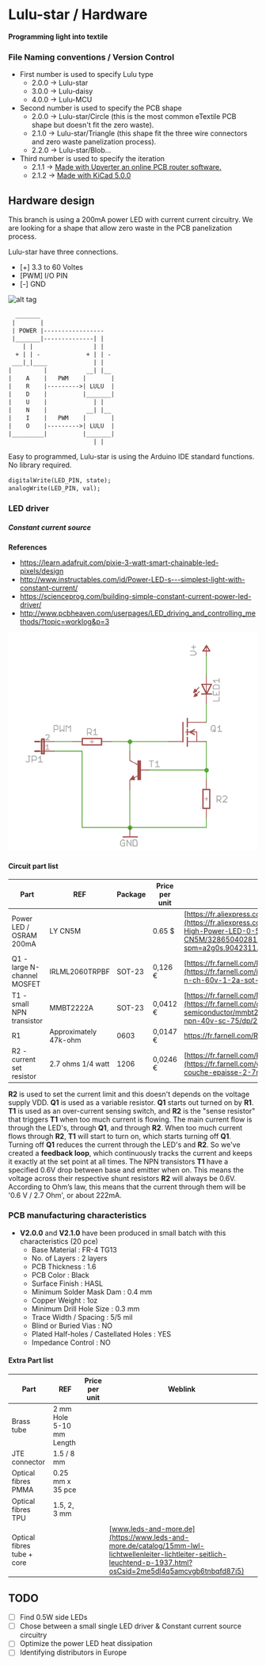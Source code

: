 # Lulu-star / Hardware
**Programming light into textile**

###  File Naming conventions / Version Control
- First number is used to specify Lulu type
  - 2.0.0 -> Lulu-star
  - 3.0.0 -> Lulu-daisy
  - 4.0.0 -> Lulu-MCU
- Second number is used to specify the PCB shape
  - 2.0.0 -> Lulu-star/Circle (this is the most common eTextile PCB shape but doesn't fit the zero waste).
  - 2.1.0 -> Lulu-star/Triangle (this shape fit the three wire connectors and zero waste panelization process).
  - 2.2.0 -> Lulu-star/Blob...
- Third number is used to specify the iteration
  - 2.1.1 -> [Made with Upverter an online PCB router software.](https://upverter.com/DataPaulette/08fe1452dfd87b08/Lulu-star_211/ "Made with Upvetrter, online PCB router software") 
  - 2.1.2 -> [Made with KiCad 5.0.0](./kicad_Lulu_star/Lulu_star_212/ "Made with KiCad 5.0.0") 

## Hardware design
This branch is using a 200mA power LED with current current circuitry.
We are looking for a shape that allow zero waste in the PCB panelization process.

Lulu-star have three connections.
- [+] 3.3 to 60 Voltes
- [PWM] I/O PIN
- [-] GND

![alt tag](https://raw.githubusercontent.com/eTextile/Lulu/master/docs/pictures/footprint_connection.jpg)

      _______
     |       |
     | POWER |-----------------
     |_______|--------------| |
        | |                 | |
      + | | -             + | | -
     ___|_|____             | |
    |         |           __| |__
    |    A    |   PWM    |       |
    |    R    |--------->| LULU  |
    |    D    |          |_______|
    |    U    |             | |
    |    N    |           __| |__
    |    I    |   PWM    |       |
    |    O    |--------->| LULU  |
    |_________|          |_______|
                            | |

Easy to programmed, Lulu-star is using the Arduino IDE standard functions.
No library required.

    digitalWrite(LED_PIN, state);
    analogWrite(LED_PIN, val);

### LED driver
##### Constant current source

**References**
- https://learn.adafruit.com/pixie-3-watt-smart-chainable-led-pixels/design
- http://www.instructables.com/id/Power-LED-s---simplest-light-with-constant-current/
- https://scienceprog.com/building-simple-constant-current-power-led-driver/
- http://www.pcbheaven.com/userpages/LED_driving_and_controlling_methods/?topic=worklog&p=3

![alt tag](./DOCs/driver_00.png)

#### Circuit part list
| Part                         | REF                       | Package                | Price per unit | Weblink                |
| ---------------------------- | ------------------------- | -----------------------|--------------- |------------------------|
| Power LED / OSRAM 200mA      | LY CN5M                   |                        | 0.65 $         | [https://fr.aliexpress.com/LY-CN5M](https://fr.aliexpress.com/item/OSRAM-OSLON-SX-High-Power-LED-0-5W-3030-Yellow-LY-CN5M/32865040281.html?spm=a2g0s.9042311.0.0.27426c371XVtDl) |
| Q1 - large N-channel MOSFET  | IRLML2060TRPBF            | SOT-23                 | 0,126 €        | [https://fr.farnell.com/IRLML2060TRPBF](https://fr.farnell.com/infineon/irlml2060trpbf/mosfet-n-ch-60v-1-2a-sot-23/dp/1791578) |
| T1 - small NPN transistor    | MMBT2222A                 | SOT-23                 | 0,0412 €       | [https://fr.farnell.com/MMBT2222A](https://fr.farnell.com/on-semiconductor/mmbt2222att1g/transistor-bipol-npn-40v-sc-75/dp/2464039) |
| R1                           | Approximately 47k-ohm     | 0603                   | 0,0147 €       | [https://fr.farnell.com/R-47k-ohm ](https://fr.farnell.com/vishay/crcw060347k0fkea/res-couche-epaisse-47k-1-0-1w/dp/1469811) |
| R2 - current set resistor    | 2.7 ohms 1/4 watt         | 1206                   | 0,0246 €       | [https://fr.farnell.com/R-2.7-ohm](https://fr.farnell.com/walsin/wr12w2r70ftl/resist-couche-epaisse-2-7r-1-0/dp/2668305) |

**R2** is used to set the current limit and this doesn't depends on the voltage supply VDD.
**Q1** is used as a variable resistor. **Q1** starts out turned on by **R1**.
**T1** is used as an over-current sensing switch, and **R2** is the "sense resistor" that triggers **T1** when too much current is flowing.
The main current flow is through the LED's, through **Q1**, and through **R2**.
When too much current flows through **R2**, **T1** will start to turn on, which starts turning off **Q1**. Turning off **Q1** reduces the current through the LED's and **R2**.
So we've created a **feedback loop**, which continuously tracks the current and keeps it exactly at the set point at all times.
The NPN transistors **T1** have a specified 0.6V drop between base and emitter when on.
This means the voltage across their respective shunt resistors **R2** will always be 0.6V.
According to Ohm’s law, this means that the current through them will be '0.6 V / 2.7 Ohm', or about 222mA.

### PCB manufacturing characteristics

- **V2.0.0** and **V2.1.0** have been produced in small batch with this characteristics (20 pce)
  - Base Material : FR-4 TG13
  - No. of Layers : 2 layers
  - PCB Thickness : 1.6
  - PCB Color : Black
  - Surface Finish : HASL
  - Minimum Solder Mask Dam : 0.4 mm
  - Copper Weight : 1oz
  - Minimum Drill Hole Size : 0.3 mm
  - Trace Width / Spacing : 5/5 mil
  - Blind or Buried Vias : NO
  - Plated Half-holes / Castellated Holes : YES
  - Impedance Control : NO

#### Extra Part list
| Part                       | REF                      | Price per unit   | Weblink        |
| -------------------------- | ------------------------ | -----------------|--------------- |
| Brass tube                 | 2 mm Hole 5-10 mm Length |                  |                |
| JTE connector              | 1.5 / 8 mm               |                  |                |
| Optical fibres PMMA        | 0.25 mm x 35 pce         |                  |                |
| Optical fibres TPU         | 1.5, 2, 3 mm             |                  |                |
| Optical fibres tube + core |                          |                  | [www.leds-and-more.de](https://www.leds-and-more.de/catalog/15mm-lwl-lichtwellenleiter-lichtleiter-seitlich-leuchtend-p-1937.html?osCsid=2me5dl4q5amcvgb6tnbqfd87i5) |

## TODO
- [ ] Find 0.5W side LEDs
- [ ] Chose between a small single LED driver & Constant current source circuitry
- [ ] Optimize the power LED heat dissipation
- [ ] Identifying distributors in Europe